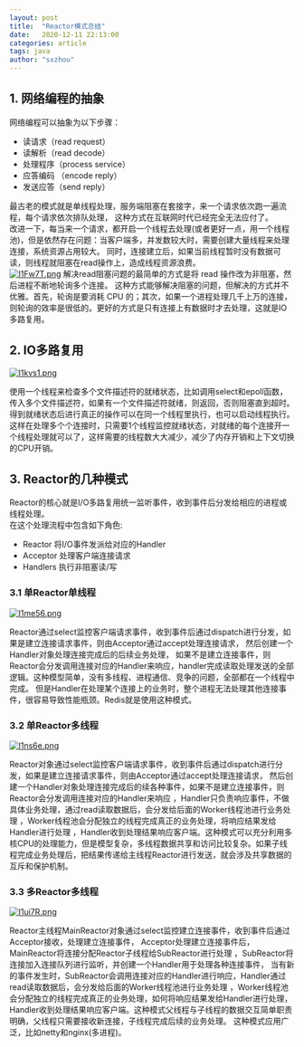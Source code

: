 ```yaml
---
layout: post
title:  "Reactor模式总结"
date:   2020-12-11 22:13:00
categories: article
tags: java
author: "sxzhou"
---   
```


## 1. 网络编程的抽象
网络编程可以抽象为以下步骤：  
* 读请求（read request）
* 读解析（read decode）
* 处理程序（process service）
* 应答编码 （encode reply）
* 发送应答（send reply）

最古老的模式就是单线程处理，服务端阻塞在套接字，来一个请求依次跑一遍流程，每个请求依次排队处理，
这种方式在互联网时代已经完全无法应付了。  
改进一下，每当来一个请求，都开启一个线程去处理(或者更好一点，用一个线程池)，但是依然存在问题：当客户端多，并发数较大时，需要创建大量线程来处理连接，系统资源占用较大。
同时，连接建立后，如果当前线程暂时没有数据可读，则线程就阻塞在read操作上，造成线程资源浪费。  
[![I1Fw7T.png](https://z3.ax1x.com/2021/11/07/I1Fw7T.png)](https://imgtu.com/i/I1Fw7T)
解决read阻塞问题的最简单的方式是将 read 操作改为非阻塞，然后进程不断地轮询多个连接。
这种方式能够解决阻塞的问题，但解决的方式并不优雅。首先，轮询是要消耗 CPU 的；其次，如果一个进程处理几千上万的连接，则轮询的效率是很低的。更好的方式是只有连接上有数据时才去处理，这就是IO多路复用。  

## 2. IO多路复用

[![I1kvs1.png](https://z3.ax1x.com/2021/11/07/I1kvs1.png)](https://imgtu.com/i/I1kvs1)

使用一个线程来检查多个文件描述符的就绪状态，比如调用select和epoll函数，传入多个文件描述符，如果有一个文件描述符就绪，则返回，否则阻塞直到超时。得到就绪状态后进行真正的操作可以在同一个线程里执行，也可以启动线程执行。  
这样在处理多个个连接时，只需要1个线程监控就绪状态，对就绪的每个连接开一个线程处理就可以了，这样需要的线程数大大减少，减少了内存开销和上下文切换的CPU开销。

## 3. Reactor的几种模式
Reactor的核心就是I/O多路复用统一监听事件，收到事件后分发给相应的进程或线程处理。  
在这个处理流程中包含如下角色:
* Reactor 将I/O事件发派给对应的Handler
* Acceptor 处理客户端连接请求
* Handlers 执行非阻塞读/写

### 3.1 单Reactor单线程
[![I1me56.png](https://z3.ax1x.com/2021/11/07/I1me56.png)](https://imgtu.com/i/I1me56)



Reactor通过select监控客户端请求事件，收到事件后通过dispatch进行分发，如果是建立连接请求事件，则由Acceptor通过accept处理连接请求，
然后创建一个Handler对象处理连接完成后的后续业务处理，
如果不是建立连接事件，则Reactor会分发调用连接对应的Handler来响应，handler完成读取处理发送的全部逻辑。这种模型简单，没有多线程、进程通信、竞争的问题，全部都在一个线程中完成。
但是Handler在处理某个连接上的业务时，整个进程无法处理其他连接事件，很容易导致性能瓶颈。Redis就是使用这种模式。

### 3.2 单Reactor多线程

[![I1ns6e.png](https://z3.ax1x.com/2021/11/07/I1ns6e.png)](https://imgtu.com/i/I1ns6e)


Reactor对象通过select监控客户端请求事件，收到事件后通过dispatch进行分发，如果是建立连接请求事件，则由Acceptor通过accept处理连接请求，
然后创建一个Handler对象处理连接完成后的续各种事件，如果不是建立连接事件，则Reactor会分发调用连接对应的Handler来响应
，Handler只负责响应事件，不做具体业务处理，通过read读取数据后，会分发给后面的Worker线程池进行业务处理
，Worker线程池会分配独立的线程完成真正的业务处理，将响应结果发给Handler进行处理
，Handler收到处理结果响应客户端。这种模式可以充分利用多核CPU的处理能力，但是模型复杂，多线程数据共享和访问比较复杂。如果子线程完成业务处理后，把结果传递给主线程Reactor进行发送，就会涉及共享数据的互斥和保护机制。
                                                

### 3.3 多Reactor多线程

[![I1ui7R.png](https://z3.ax1x.com/2021/11/07/I1ui7R.png)](https://imgtu.com/i/I1ui7R)


Reactor主线程MainReactor对象通过select监控建立连接事件，收到事件后通过Acceptor接收，处理建立连接事件，
Acceptor处理建立连接事件后，MainReactor将连接分配Reactor子线程给SubReactor进行处理
，SubReactor将连接加入连接队列进行监听，并创建一个Handler用于处理各种连接事件，
当有新的事件发生时，SubReactor会调用连接对应的Handler进行响应，Handler通过read读取数据后，会分发给后面的Worker线程池进行业务处理
，Worker线程池会分配独立的线程完成真正的业务处理，如何将响应结果发给Handler进行处理，Handler收到处理结果响应客户端。这种模式父线程与子线程的数据交互简单职责明确，父线程只需要接收新连接，子线程完成后续的业务处理。
这种模式应用广泛，比如netty和nginx(多进程)。

